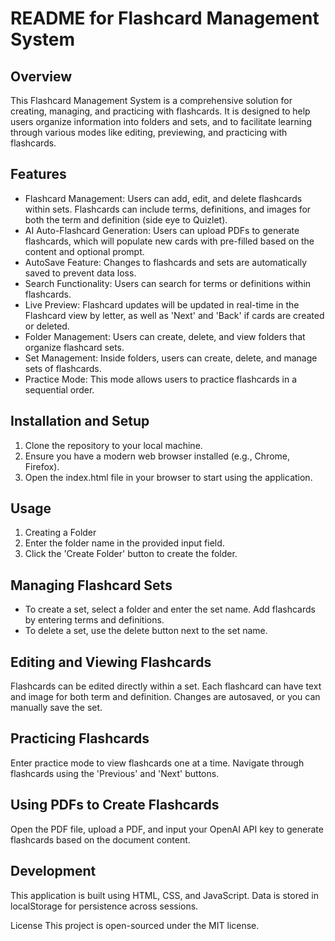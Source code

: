 # README for Flashcard Management System
## Overview
This Flashcard Management System is a comprehensive solution for creating, managing, and practicing with flashcards. It is designed to help users organize information into folders and sets, and to facilitate learning through various modes like editing, previewing, and practicing with flashcards.

## Features
* Flashcard Management:
  Users can add, edit, and delete flashcards within sets. Flashcards can include terms, definitions, and images for both the term and definition (side eye to Quizlet).
* AI Auto-Flashcard Generation:
  Users can upload PDFs to generate flashcards, which will populate new cards with pre-filled based on the content and optional prompt.
* AutoSave Feature:
  Changes to flashcards and sets are automatically saved to prevent data loss.
* Search Functionality:
  Users can search for terms or definitions within flashcards.
* Live Preview:
  Flashcard updates will be updated in real-time in the Flashcard view by letter, as well as 'Next' and 'Back' if cards are created or deleted.
* Folder Management:
  Users can create, delete, and view folders that organize flashcard sets.
* Set Management:
  Inside folders, users can create, delete, and manage sets of flashcards.
* Practice Mode:
  This mode allows users to practice flashcards in a sequential order. 



## Installation and Setup
1. Clone the repository to your local machine.
2. Ensure you have a modern web browser installed (e.g., Chrome, Firefox).
3. Open the index.html file in your browser to start using the application.


## Usage
1. Creating a Folder
2. Enter the folder name in the provided input field.
3. Click the 'Create Folder' button to create the folder.

## Managing Flashcard Sets
* To create a set, select a folder and enter the set name. Add flashcards by entering terms and definitions.
* To delete a set, use the delete button next to the set name.

## Editing and Viewing Flashcards
Flashcards can be edited directly within a set.
Each flashcard can have text and image for both term and definition.
Changes are autosaved, or you can manually save the set.

## Practicing Flashcards
Enter practice mode to view flashcards one at a time.
Navigate through flashcards using the 'Previous' and 'Next' buttons.

## Using PDFs to Create Flashcards
Open the PDF file, upload a PDF, and input your OpenAI API key to generate flashcards based on the document content.

## Development
This application is built using HTML, CSS, and JavaScript.
Data is stored in localStorage for persistence across sessions.

License
This project is open-sourced under the MIT license.
